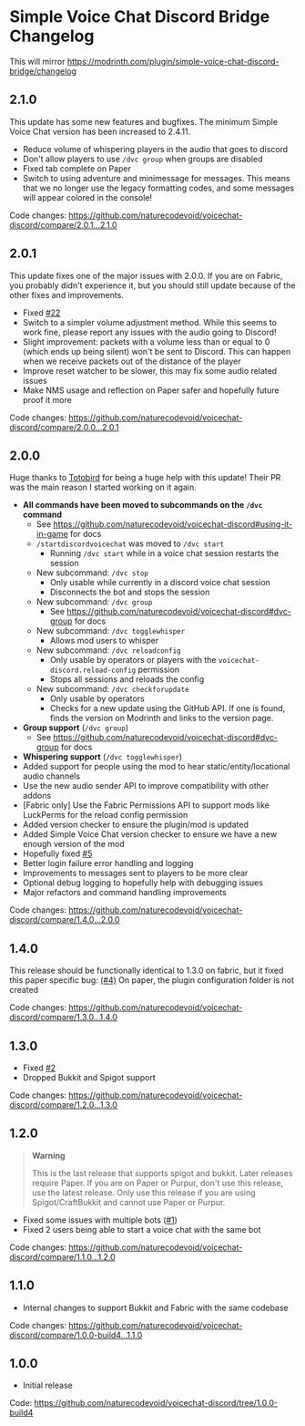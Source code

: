 # Simple Voice Chat Discord Bridge Changelog

This will mirror https://modrinth.com/plugin/simple-voice-chat-discord-bridge/changelog

## 2.1.0

This update has some new features and bugfixes. The minimum Simple Voice Chat version has been increased to 2.4.11.

-   Reduce volume of whispering players in the audio that goes to discord
-   Don't allow players to use `/dvc group` when groups are disabled
-   Fixed tab complete on Paper
-   Switch to using adventure and minimessage for messages. This means that we no longer use the legacy formatting codes, and some messages will appear colored in the console!

Code changes: https://github.com/naturecodevoid/voicechat-discord/compare/2.0.1...2.1.0

## 2.0.1

This update fixes one of the major issues with 2.0.0. If you are on Fabric, you probably didn't experience it, but you should still update because of the other fixes and improvements.

-   Fixed [#22](https://github.com/naturecodevoid/voicechat-discord/issues/22)
-   Switch to a simpler volume adjustment method. While this seems to work fine, please report any issues with the audio going to Discord!
-   Slight improvement: packets with a volume less than or equal to 0 (which ends up being silent) won't be sent to Discord. This can happen when we receive packets out of the distance of the player
-   Improve reset watcher to be slower, this may fix some audio related issues
-   Make NMS usage and reflection on Paper safer and hopefully future proof it more

Code changes: https://github.com/naturecodevoid/voicechat-discord/compare/2.0.0...2.0.1

## 2.0.0

Huge thanks to [Totobird](https://github.com/Totobird-Creations) for being a huge help with this update! Their PR was the main reason I started working on it again.

-   **All commands have been moved to subcommands on the `/dvc` command**
    -   See https://github.com/naturecodevoid/voicechat-discord#using-it-in-game for docs
    -   `/startdiscordvoicechat` was moved to `/dvc start`
        -   Running `/dvc start` while in a voice chat session restarts the session
    -   New subcommand: `/dvc stop`
        -   Only usable while currently in a discord voice chat session
        -   Disconnects the bot and stops the session
    -   New subcommand: `/dvc group`
        -   See https://github.com/naturecodevoid/voicechat-discord#dvc-group for docs
    -   New subcommand: `/dvc togglewhisper`
        -   Allows mod users to whisper
    -   New subcommand: `/dvc reloadconfig`
        -   Only usable by operators or players with the `voicechat-discord.reload-config` permission
        -   Stops all sessions and reloads the config
    -   New subcommand: `/dvc checkforupdate`
        -   Only usable by operators
        -   Checks for a new update using the GitHub API. If one is found, finds the version on Modrinth and links to the version page.
-   **Group support** (`/dvc group`)
    -   See https://github.com/naturecodevoid/voicechat-discord#dvc-group for docs
-   **Whispering support** (`/dvc togglewhisper`)
-   Added support for people using the mod to hear static/entity/locational audio channels
-   Use the new audio sender API to improve compatibility with other addons
-   [Fabric only] Use the Fabric Permissions API to support mods like LuckPerms for the reload config permission
-   Added version checker to ensure the plugin/mod is updated
-   Added Simple Voice Chat version checker to ensure we have a new enough version of the mod
-   Hopefully fixed [#5](https://github.com/naturecodevoid/voicechat-discord/issues/5)
-   Better login failure error handling and logging
-   Improvements to messages sent to players to be more clear
-   Optional debug logging to hopefully help with debugging issues
-   Major refactors and command handling improvements

Code changes: https://github.com/naturecodevoid/voicechat-discord/compare/1.4.0...2.0.0

## 1.4.0

This release should be functionally identical to 1.3.0 on fabric, but it fixed this paper specific bug: [(#4)](https://github.com/naturecodevoid/voicechat-discord/issues/4) On paper, the plugin
configuration folder is not created

Code changes: https://github.com/naturecodevoid/voicechat-discord/compare/1.3.0...1.4.0

## 1.3.0

-   Fixed [#2](https://github.com/naturecodevoid/voicechat-discord/issues/2)
-   Dropped Bukkit and Spigot support

Code changes: https://github.com/naturecodevoid/voicechat-discord/compare/1.2.0...1.3.0

## 1.2.0

> **Warning**
>
> This is the last release that supports spigot and bukkit. Later releases require Paper. If you are on Paper or Purpur, don't use this release, use the latest release. Only use this release if you
> are using Spigot/CraftBukkit and cannot use Paper or Purpur.

-   Fixed some issues with multiple bots ([#1](https://github.com/naturecodevoid/voicechat-discord/issues/1))
-   Fixed 2 users being able to start a voice chat with the same bot

Code changes: https://github.com/naturecodevoid/voicechat-discord/compare/1.1.0...1.2.0

## 1.1.0

-   Internal changes to support Bukkit and Fabric with the same codebase

Code changes: https://github.com/naturecodevoid/voicechat-discord/compare/1.0.0-build4...1.1.0

## 1.0.0

-   Initial release

Code: https://github.com/naturecodevoid/voicechat-discord/tree/1.0.0-build4

